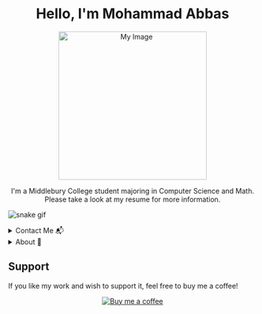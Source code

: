 <h1 align="center">Hello, I'm Mohammad Abbas</h1>
<p align="center">
  <img src="https://drive.google.com/uc?export=view&id=10sRc2OBvElPP9nH16xxo_p1i3Yi_deMP" alt="My Image" width="300"/>
</p>
<p align="center">I'm a Middlebury College student majoring in Computer Science and Math. Please take a look at my resume for more information.</p>

![snake gif](https://github.com/MohammadAbbas393/MohammadAbbas393/blob/main/dist/github-contribution-grid-main.svg)

<details>
<summary>Contact Me 📬</summary>
You can reach me by:

[![LinkedIn](https://img.shields.io/badge/LinkedIn-0077B5?style=flat&logo=linkedin&logoColor=white)](https://www.linkedin.com/in/mohammadabbas1594/)
[![Gmail](https://img.shields.io/badge/Gmail-D14836?style=flat&logo=gmail&logoColor=white)](mailto:mohamadabbas393@gmail.com)
[![Instagram](https://img.shields.io/badge/Instagram-E4405F?style=flat&logo=instagram&logoColor=white)](https://www.instagram.com/mohamad._.abbas/)

</details>

<details>
<summary>About 👤</summary>
About this Account

- [Website](Your_Website_URL)

</details>

Support
-------
If you like my work and wish to support it, feel free to buy me a coffee!

<p align="center">
  <a href="https://www.buymeacoffee.com/mohamadabb3">
    <img src="https://www.buymeacoffee.com/assets/img/custom_images/orange_img.png" alt="Buy me a coffee"/>
  </a>
</p>
